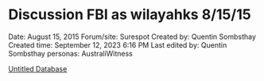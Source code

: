 # Discussion FBI as wilayahks 8/15/15

Date: August 15, 2015
Forum/site: Surespot
Created by: Quentin Sombsthay
Created time: September 12, 2023 6:16 PM
Last edited by: Quentin Sombsthay
personas: AustraliWitness

[Untitled Database](Discussion%20FBI%20as%20wilayahks%208%2015%2015%20aad38be5ec484f85a35bb48f29b17eaa/Untitled%20Database%200e029d5b370545dc9eba48aef592071f.csv)